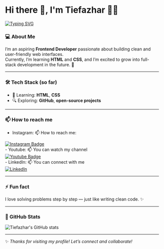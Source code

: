 # Hi there 👋, I'm Tiefazhar 🧑‍🦱
[![Typing SVG](https://readme-typing-svg.demolab.com?size=24&color=00BFFF&center=true&vCenter=true&width=500&lines=Creating+User+Interfaces;Always+Learning;Open+to+Collab)](https://git.io/typing-svg)


### 💻 About Me
I’m an aspiring **Frontend Developer** passionate about building clean and user-friendly web interfaces.  
Currently, I’m learning **HTML** and **CSS**, and I’m excited to grow into full-stack development in the future. 🚀  

---

### 🛠️ Tech Stack (so far)
- 🌱 Learning: **HTML**, **CSS**  
- 🔍 Exploring: **GitHub**, **open-source projects**  

---

### 📫 How to reach me
- Instagram: 📫 How to reach me:
<a href="https://instagram.com/azharmuhammadlatief" target="_blank">
  <img src="https://img.shields.io/badge/Instagram-%40azharmuhammadlatief-E4405F?style=for-the-badge&logo=instagram&logoColor=white" alt="Instagram Badge"/>
</a>
<br>
- Youtube: 📫 You can watch my channel
<br>
<a href="https://youtube.com/@azharmuhammad48" target="_blank">
   <img src="https://img.shields.io/badge/Youtube-%40azharmuhammad48-E4405F?style=for-the-badge&logo=youtube&logoColor=white" alt="Youtube Badge"/>
</a>
<br>
- LinkedIn: 📫 You can connect with me
<br>
<a href="https://linkedin.com/in/muhammad-latief-azhar-69358a7b" target="_blank">
  <img align="center" src="https://img.shields.io/badge/LinkedIn-Connect-blue?style=for-the-badge&logo=linkedin&logoColor=white" alt="LinkedIn"/>
</a>
  

---

### ⚡ Fun fact
I love solving problems step by step — just like writing clean code. ✨  

---

### 🌟 GitHub Stats
![Tiefazhar's GitHub stats](https://github-readme-stats.vercel.app/api?username=tiefazhar-spqr&show_icons=true&theme=tokyonight)

---

✨ *Thanks for visiting my profile! Let’s connect and collaborate!*  
